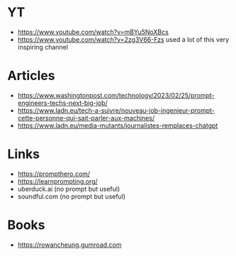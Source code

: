 # YT

* https://www.youtube.com/watch?v=mBYu5NoXBcs
* https://www.youtube.com/watch?v=2zg3V66-Fzs used a lot of this very inspiring channel

# Articles

* https://www.washingtonpost.com/technology/2023/02/25/prompt-engineers-techs-next-big-job/
* https://www.ladn.eu/tech-a-suivre/nouveau-job-ingenieur-prompt-cette-personne-qui-sait-parler-aux-machines/
* https://www.ladn.eu/media-mutants/journalistes-remplaces-chatgpt

# Links

* https://prompthero.com/
* https://learnprompting.org/
* uberduck.ai (no prompt but useful)
* soundful.com (no prompt but useful)

# Books

* https://rowancheung.gumroad.com
